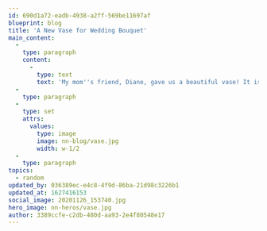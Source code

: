 ```yaml
---
id: 690d1a72-eadb-4938-a2ff-569be11697af
blueprint: blog
title: 'A New Vase for Wedding Bouquet'
main_content:
  -
    type: paragraph
    content:
      -
        type: text
        text: 'My mom''s friend, Diane, gave us a beautiful vase! It is currently on our kitchen table, holding my bouquet that I hope to use for our wedding in 2021! '
  -
    type: paragraph
  -
    type: set
    attrs:
      values:
        type: image
        image: nn-blog/vase.jpg
        width: w-1/2
  -
    type: paragraph
topics:
  - random
updated_by: 036389ec-e4c8-4f9d-86ba-21d98c3226b1
updated_at: 1627416153
social_image: 20201126_153740.jpg
hero_image: nn-heros/vase.jpg
author: 3389ccfe-c2db-480d-aa93-2e4f80548e17
---
```

